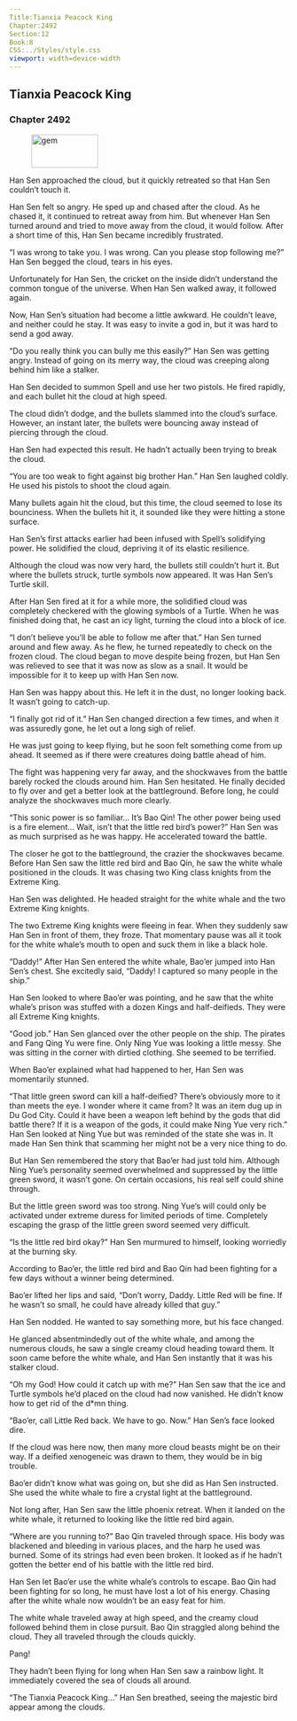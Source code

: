 ```yaml
---
Title:Tianxia Peacock King 
Chapter:2492 
Section:12 
Book:8 
CSS:../Styles/style.css 
viewport: width=device-width
---
```

  
## Tianxia Peacock King
### Chapter 2492
  
<figure>
	<img src="../Images/gem.gif" alt="gem" id="gem" width="120" height="60" />
</figure>
  

  
Han Sen approached the cloud, but it quickly retreated so that Han Sen couldn’t touch it.

Han Sen felt so angry. He sped up and chased after the cloud. As he chased it, it continued to retreat away from him. But whenever Han Sen turned around and tried to move away from the cloud, it would follow. After a short time of this, Han Sen became incredibly frustrated.

“I was wrong to take you. I was wrong. Can you please stop following me?” Han Sen begged the cloud, tears in his eyes.

Unfortunately for Han Sen, the cricket on the inside didn’t understand the common tongue of the universe. When Han Sen walked away, it followed again.

Now, Han Sen’s situation had become a little awkward. He couldn’t leave, and neither could he stay. It was easy to invite a god in, but it was hard to send a god away.

“Do you really think you can bully me this easily?” Han Sen was getting angry. Instead of going on its merry way, the cloud was creeping along behind him like a stalker.

Han Sen decided to summon Spell and use her two pistols. He fired rapidly, and each bullet hit the cloud at high speed.

The cloud didn’t dodge, and the bullets slammed into the cloud’s surface. However, an instant later, the bullets were bouncing away instead of piercing through the cloud.

Han Sen had expected this result. He hadn’t actually been trying to break the cloud.

“You are too weak to fight against big brother Han.” Han Sen laughed coldly. He used his pistols to shoot the cloud again.

Many bullets again hit the cloud, but this time, the cloud seemed to lose its bounciness. When the bullets hit it, it sounded like they were hitting a stone surface.

Han Sen’s first attacks earlier had been infused with Spell’s solidifying power. He solidified the cloud, depriving it of its elastic resilience.

Although the cloud was now very hard, the bullets still couldn’t hurt it. But where the bullets struck, turtle symbols now appeared. It was Han Sen’s Turtle skill.

After Han Sen fired at it for a while more, the solidified cloud was completely checkered with the glowing symbols of a Turtle. When he was finished doing that, he cast an icy light, turning the cloud into a block of ice.

“I don’t believe you’ll be able to follow me after that.” Han Sen turned around and flew away. As he flew, he turned repeatedly to check on the frozen cloud. The cloud began to move despite being frozen, but Han Sen was relieved to see that it was now as slow as a snail. It would be impossible for it to keep up with Han Sen now.

Han Sen was happy about this. He left it in the dust, no longer looking back. It wasn’t going to catch-up.

“I finally got rid of it.” Han Sen changed direction a few times, and when it was assuredly gone, he let out a long sigh of relief.

He was just going to keep flying, but he soon felt something come from up ahead. It seemed as if there were creatures doing battle ahead of him.

The fight was happening very far away, and the shockwaves from the battle barely rocked the clouds around him. Han Sen hesitated. He finally decided to fly over and get a better look at the battleground. Before long, he could analyze the shockwaves much more clearly.

“This sonic power is so familiar… It’s Bao Qin! The other power being used is a fire element… Wait, isn’t that the little red bird’s power?” Han Sen was as much surprised as he was happy. He accelerated toward the battle.

The closer he got to the battleground, the crazier the shockwaves became. Before Han Sen saw the little red bird and Bao Qin, he saw the white whale positioned in the clouds. It was chasing two King class knights from the Extreme King.

Han Sen was delighted. He headed straight for the white whale and the two Extreme King knights.

The two Extreme King knights were fleeing in fear. When they suddenly saw Han Sen in front of them, they froze. That momentary pause was all it took for the white whale’s mouth to open and suck them in like a black hole.

“Daddy!” After Han Sen entered the white whale, Bao’er jumped into Han Sen’s chest. She excitedly said, “Daddy! I captured so many people in the ship.”

Han Sen looked to where Bao’er was pointing, and he saw that the white whale’s prison was stuffed with a dozen Kings and half-deifieds. They were all Extreme King knights.

“Good job.” Han Sen glanced over the other people on the ship. The pirates and Fang Qing Yu were fine. Only Ning Yue was looking a little messy. She was sitting in the corner with dirtied clothing. She seemed to be terrified.

When Bao’er explained what had happened to her, Han Sen was momentarily stunned.

“That little green sword can kill a half-deified? There’s obviously more to it than meets the eye. I wonder where it came from? It was an item dug up in Du God City. Could it have been a weapon left behind by the gods that did battle there? If it is a weapon of the gods, it could make Ning Yue very rich.” Han Sen looked at Ning Yue but was reminded of the state she was in. It made Han Sen think that scamming her might not be a very nice thing to do.

But Han Sen remembered the story that Bao’er had just told him. Although Ning Yue’s personality seemed overwhelmed and suppressed by the little green sword, it wasn’t gone. On certain occasions, his real self could shine through.

But the little green sword was too strong. Ning Yue’s will could only be activated under extreme duress for limited periods of time. Completely escaping the grasp of the little green sword seemed very difficult.

“Is the little red bird okay?” Han Sen murmured to himself, looking worriedly at the burning sky.

According to Bao’er, the little red bird and Bao Qin had been fighting for a few days without a winner being determined.

Bao’er lifted her lips and said, “Don’t worry, Daddy. Little Red will be fine. If he wasn’t so small, he could have already killed that guy.”

Han Sen nodded. He wanted to say something more, but his face changed.

He glanced absentmindedly out of the white whale, and among the numerous clouds, he saw a single creamy cloud heading toward them. It soon came before the white whale, and Han Sen instantly that it was his stalker cloud.

“Oh my God! How could it catch up with me?” Han Sen saw that the ice and Turtle symbols he’d placed on the cloud had now vanished. He didn’t know how to get rid of the d*mn thing.

“Bao’er, call Little Red back. We have to go. Now.” Han Sen’s face looked dire.

If the cloud was here now, then many more cloud beasts might be on their way. If a deified xenogeneic was drawn to them, they would be in big trouble.

Bao’er didn’t know what was going on, but she did as Han Sen instructed. She used the white whale to fire a crystal light at the battleground.

Not long after, Han Sen saw the little phoenix retreat. When it landed on the white whale, it returned to looking like the little red bird again.

“Where are you running to?” Bao Qin traveled through space. His body was blackened and bleeding in various places, and the harp he used was burned. Some of its strings had even been broken. It looked as if he hadn’t gotten the better end of his battle with the little red bird.

Han Sen let Bao’er use the white whale’s controls to escape. Bao Qin had been fighting for so long, he must have lost a lot of his energy. Chasing after the white whale now wouldn’t be an easy feat for him.

The white whale traveled away at high speed, and the creamy cloud followed behind them in close pursuit. Bao Qin straggled along behind the cloud. They all traveled through the clouds quickly.

Pang!

They hadn’t been flying for long when Han Sen saw a rainbow light. It immediately covered the sea of clouds all around.

“The Tianxia Peacock King…” Han Sen breathed, seeing the majestic bird appear among the clouds.
